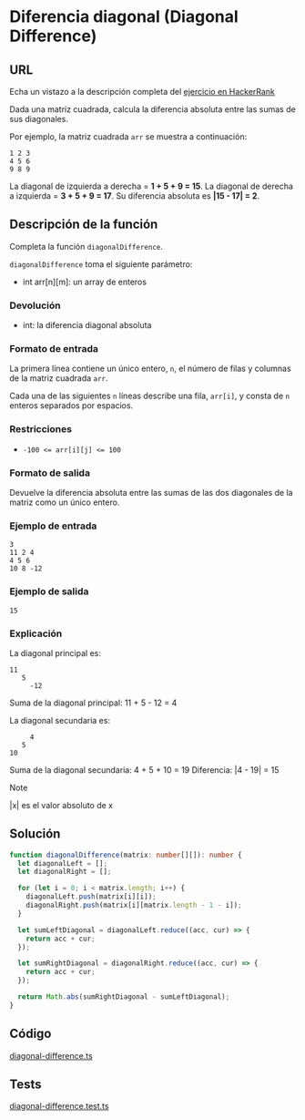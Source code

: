# Diferencia diagonal (Diagonal Difference)

## URL
Echa un vistazo a la descripción completa del [ejercicio en HackerRank](https://www.hackerrank.com/challenges/diagonal-difference)

Dada una matriz cuadrada, calcula la diferencia absoluta entre las sumas de sus diagonales.

Por ejemplo, la matriz cuadrada `arr` se muestra a continuación:

```
1 2 3
4 5 6
9 8 9
```

La diagonal de izquierda a derecha = **1 + 5 + 9 = 15**. La diagonal de derecha a izquierda = **3 + 5 + 9 = 17**. Su diferencia absoluta es **|15 - 17| = 2**.

## Descripción de la función

Completa la función `diagonalDifference`.

`diagonalDifference` toma el siguiente parámetro:

- int arr[n][m]: un array de enteros

### Devolución

- int: la diferencia diagonal absoluta

### Formato de entrada

La primera línea contiene un único entero, `n`, el número de filas y columnas de la matriz cuadrada `arr`.

Cada una de las siguientes `n` líneas describe una fila, `arr[i]`, y consta de `n` enteros separados por espacios.

### Restricciones

- `-100 <= arr[i][j] <= 100`

### Formato de salida

Devuelve la diferencia absoluta entre las sumas de las dos diagonales de la matriz como un único entero.

### Ejemplo de entrada

```
3
11 2 4
4 5 6
10 8 -12
```

### Ejemplo de salida

```
15
```

### Explicación

La diagonal principal es:

```
11
   5
     -12
```

Suma de la diagonal principal: 11 + 5 - 12 = 4

La diagonal secundaria es:

```
     4
   5
10
```

Suma de la diagonal secundaria: 4 + 5 + 10 = 19
Diferencia: |4 - 19| = 15

> [!NOTE]
> |x| es el valor absoluto de x

## Solución

```typescript
function diagonalDifference(matrix: number[][]): number {
  let diagonalLeft = [];
  let diagonalRight = [];

  for (let i = 0; i < matrix.length; i++) {
    diagonalLeft.push(matrix[i][i]);
    diagonalRight.push(matrix[i][matrix.length - 1 - i]);
  }

  let sumLeftDiagonal = diagonalLeft.reduce((acc, cur) => {
    return acc + cur;
  });

  let sumRightDiagonal = diagonalRight.reduce((acc, cur) => {
    return acc + cur;
  });

  return Math.abs(sumRightDiagonal - sumLeftDiagonal);
}
````

## Código
[diagonal-difference.ts](./diagonal-difference.ts)

## Tests
[diagonal-difference.test.ts](./diagonal-difference.test.ts)
